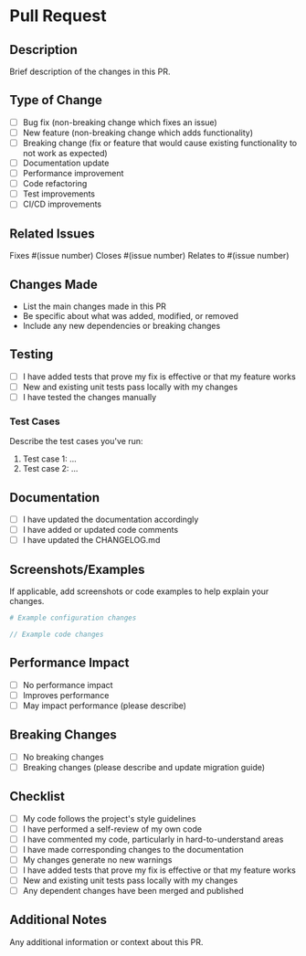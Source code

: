 # Pull Request

## Description
Brief description of the changes in this PR.

## Type of Change
- [ ] Bug fix (non-breaking change which fixes an issue)
- [ ] New feature (non-breaking change which adds functionality)
- [ ] Breaking change (fix or feature that would cause existing functionality to not work as expected)
- [ ] Documentation update
- [ ] Performance improvement
- [ ] Code refactoring
- [ ] Test improvements
- [ ] CI/CD improvements

## Related Issues
Fixes #(issue number)
Closes #(issue number)
Relates to #(issue number)

## Changes Made
- List the main changes made in this PR
- Be specific about what was added, modified, or removed
- Include any new dependencies or breaking changes

## Testing
- [ ] I have added tests that prove my fix is effective or that my feature works
- [ ] New and existing unit tests pass locally with my changes
- [ ] I have tested the changes manually

### Test Cases
Describe the test cases you've run:

1. Test case 1: ...
2. Test case 2: ...

## Documentation
- [ ] I have updated the documentation accordingly
- [ ] I have added or updated code comments
- [ ] I have updated the CHANGELOG.md

## Screenshots/Examples
If applicable, add screenshots or code examples to help explain your changes.

```yaml
# Example configuration changes
```

```rust
// Example code changes
```

## Performance Impact
- [ ] No performance impact
- [ ] Improves performance
- [ ] May impact performance (please describe)

## Breaking Changes
- [ ] No breaking changes
- [ ] Breaking changes (please describe and update migration guide)

## Checklist
- [ ] My code follows the project's style guidelines
- [ ] I have performed a self-review of my own code
- [ ] I have commented my code, particularly in hard-to-understand areas
- [ ] I have made corresponding changes to the documentation
- [ ] My changes generate no new warnings
- [ ] I have added tests that prove my fix is effective or that my feature works
- [ ] New and existing unit tests pass locally with my changes
- [ ] Any dependent changes have been merged and published

## Additional Notes
Any additional information or context about this PR.
